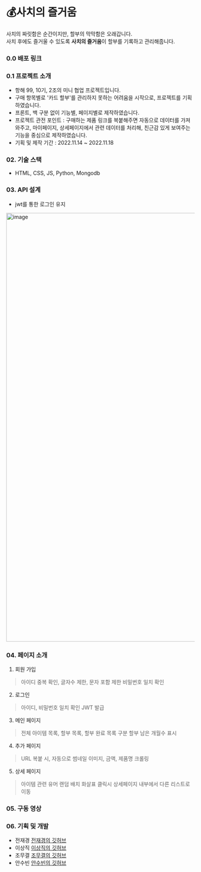# 💰사치의 즐거움
사치의 짜릿함은 순간이지만, 할부의 막막함은 오래갑니다.<br>
사치 후에도 즐거울 수 있도록 <b>사치의 즐거움</b>이 할부를 기록하고 관리해줍니다.

### 0.0 배포 링크

### 0.1 프로젝트 소개
- 항해 99, 10기, 2조의 미니 협업 프로젝트입니다.
- 구매 항목별로 '카드 할부'를 관리하지 못하는 어려움을 시작으로, 프로젝트를 기획하였습니다.
- 프론트, 백 구분 없이 기능별, 페이지별로 제작하였습니다.
- 프로젝트 관전 포인트 : 구매하는 제품 링크를 복붙해주면 자동으로 데이터를 가져와주고, 마이페이지, 상세페이지에서 관련 데이터를 처리해, 친근감 있게 보여주는 기능을 중심으로 제작하였습니다.
- 기획 및 제작 기간 : 2022.11.14 ~ 2022.11.18

### 02. 기술 스택
- HTML, CSS, JS, Python, Mongodb

### 03. API 설계
- jwt를 통한 로그인 유지
<img width="1143" alt="image" src="https://user-images.githubusercontent.com/101397314/202328736-42bf7193-0342-497a-ab39-49fc01089871.png">

### 04. 페이지 소개
1) 회원 가입
> 아이디 중복 확인, 글자수 제한, 문자 포함 제한
비밀번호 일치 확인

2) 로그인 
> 아이디, 비밀번호 일치 확인
JWT 발급

3) 메인 페이지
> 전체 아이템 목록, 할부 목록, 할부 완료 목록 구분
할부 남은 개월수 표시

4) 추가 페이지
> URL 복붙 시, 자동으로 썸네일 이미지, 금액, 제품명 크롤링

5) 상세 페이지
> 아이템 관련 유머 랜덤 배치
화살표 클릭시 상세페이지 내부에서 다른 리스트로 이동

### 05. 구동 영상

### 06. 기획 및 개발
- 전재경 [전재경의 깃허브](https://github.com/Jaekyeong1)
- 이상직 [이상직의 깃허브](https://github.com/JeekLee)
- 조무결 [조무결의 깃허브](https://github.com/mugyeol)
- 안수빈 [안수빈의 깃허브](https://github.com/AnSuebin)
